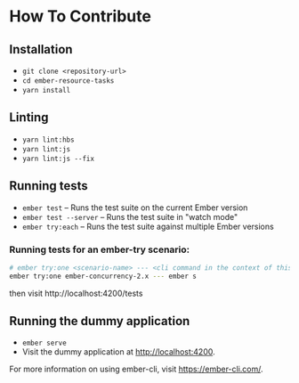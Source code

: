 # How To Contribute

## Installation

*   `git clone <repository-url>`
*   `cd ember-resource-tasks`
*   `yarn install`

## Linting

*   `yarn lint:hbs`
*   `yarn lint:js`
*   `yarn lint:js --fix`

## Running tests

*   `ember test` – Runs the test suite on the current Ember version
*   `ember test --server` – Runs the test suite in "watch mode"
*   `ember try:each` – Runs the test suite against multiple Ember versions

### Running tests for an ember-try scenario:

```bash
# ember try:one <scenario-name> --- <cli command in the context of this scenario>
ember try:one ember-concurrency-2.x --- ember s
```
then visit http://localhost:4200/tests

## Running the dummy application

*   `ember serve`
*   Visit the dummy application at <http://localhost:4200>.

For more information on using ember-cli, visit <https://ember-cli.com/>.
